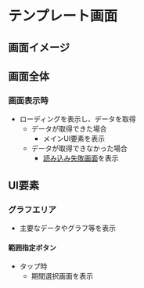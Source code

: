 # テンプレート画面

## 画面イメージ



## 画面全体

### 画面表示時
- ローディングを表示し、データを取得
    - データが取得できた場合
        - メインUI要素を表示
    - データが取得できなかった場合
        - [読み込み失敗画面](../Common/読み込み失敗画面.md)を表示

## UI要素

### グラフエリア
- 主要なデータやグラフ等を表示

#### 範囲指定ボタン
- タップ時
    - 期間選択画面を表示
